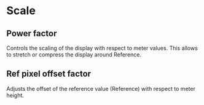# Scale

## Power factor

Controls the scaling of the display with respect to meter values. 
This allows to stretch or compress the
display around Reference.

## Ref pixel offset factor
Adjusts the offset of the reference value (Reference) with respect to meter height.


